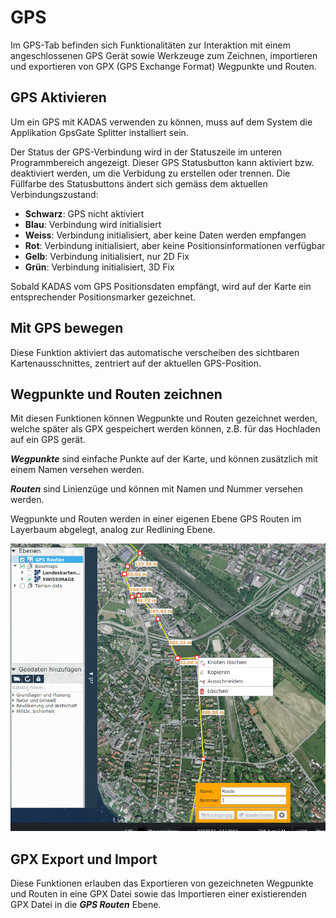 <!-- WARNING: This file is autogenerated by csv2md.py -->
# GPS 

Im GPS-Tab befinden sich Funktionalitäten zur Interaktion mit einem angeschlossenen GPS Gerät sowie Werkzeuge zum Zeichnen, importieren und exportieren von GPX (GPS Exchange Format) Wegpunkte und Routen.


## <a name="sec0"></a>GPS Aktivieren

Um ein GPS mit KADAS verwenden zu können, muss auf dem System die Applikation GpsGate Splitter installiert sein.

Der Status der GPS-Verbindung wird in der Statuszeile im unteren Programmbereich angezeigt. Dieser GPS Statusbutton kann aktiviert bzw. deaktiviert werden, um die Verbidung zu erstellen oder trennen. Die Füllfarbe des Statusbuttons ändert sich gemäss dem aktuellen Verbindungszustand:

+ **Schwarz**: GPS nicht aktiviert
+ **Blau**: Verbindung wird initialisiert
+ **Weiss**: Verbindung initialisiert, aber keine Daten werden empfangen
+ **Rot**: Verbindung initialisiert, aber keine Positionsinformationen verfügbar
+ **Gelb**: Verbindung initialisiert, nur 2D Fix
+ **Grün**: Verbindung initialisiert, 3D Fix

Sobald KADAS vom GPS Positionsdaten empfängt, wird auf der Karte ein entsprechender Positionsmarker gezeichnet.


## <a name="sec1"></a>Mit GPS bewegen

Diese Funktion aktiviert das automatische verscheiben des sichtbaren Kartenausschnittes, zentriert auf der aktuellen GPS-Position.


## <a name="sec2"></a>Wegpunkte und Routen zeichnen

Mit diesen Funktionen können Wegpunkte und Routen gezeichnet werden, welche später als GPX gespeichert werden können, z.B. für das Hochladen auf ein GPS gerät.

**_Wegpunkte_** sind einfache Punkte auf der Karte, und können zusätzlich mit einem Namen versehen werden.

**_Routen_** sind Linienzüge und können mit Namen und Nummer versehen werden.

Wegpunkte und Routen werden in einer eigenen Ebene GPS Routen im Layerbaum abgelegt, analog zur Redlining Ebene.

<img src="../media/image9.png" />

## <a name="sec3"></a>GPX Export und Import

Diese Funktionen erlauben das Exportieren von gezeichneten Wegpunkte und Routen in eine GPX Datei sowie das Importieren einer existierenden GPX Datei in die **_GPS Routen_** Ebene.


